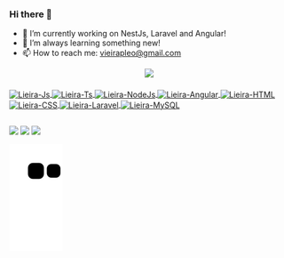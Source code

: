 ### Hi there 👋

- 🔭 I’m currently working on NestJs, Laravel and Angular!
- 🌱 I’m always learning something new!
- 📫 How to reach me: vieirapleo@gmail.com

<div align="center">
  <a href="https://github.com/lieira">
  <img height="180em" src="https://github-readme-stats.vercel.app/api?username=lieira&show_icons=true&theme=dracula&include_all_commits=true&count_private=true"/>
</div>

<div style="display: inline_block"><br>
  <img align="center" alt="Lieira-Js" src="https://img.shields.io/badge/JavaScript-F7DF1E?style=for-the-badge&logo=javascript&logoColor=black">
  <img align="center" alt="Lieira-Ts" src="https://img.shields.io/badge/TypeScript-007ACC?style=for-the-badge&logo=typescript&logoColor=white">
  <img align="center" alt="Lieira-NodeJs" src="https://img.shields.io/badge/Node.js-43853D?style=for-the-badge&logo=node.js&logoColor=white">
  <img align="center" alt="Lieira-Angular" src="https://img.shields.io/badge/Angular-20232A?style=for-the-badge&logo=angular&logoColor=61DAFB">
  <img align="center" alt="Lieira-HTML" src="https://img.shields.io/badge/HTML5-E34F26?style=for-the-badge&logo=html5&logoColor=white">
  <img align="center" alt="Lieira-CSS" src="https://img.shields.io/badge/CSS3-1572B6?style=for-the-badge&logo=css3&logoColor=white">
  <img align="center" alt="Lieira-Laravel" src="https://img.shields.io/badge/Laravel-FF2D20?style=for-the-badge&logo=laravel&logoColor=white">
   <img align="center" alt="Lieira-MySQL" src="https://img.shields.io/badge/MySQL-F7DF1E?style=for-the-badge&logo=mysql&logoColor=white">
</div>

  ##
 
<div> 

  <a href="https://www.instagram.com/lvperes/" target="_blank"><img src="https://img.shields.io/badge/-Instagram-%23E4405F?style=for-the-badge&logo=instagram&logoColor=white" target="_blank"></a>
  <a href = "mailto:vieirapleo@gmail.com"><img src="https://img.shields.io/badge/-Gmail-%23333?style=for-the-badge&logo=gmail&logoColor=white" target="_blank"></a>
  <a href="https://www.linkedin.com/in/leonardo-vieira-peres-77b6a6199/" target="_blank"><img src="https://img.shields.io/badge/-LinkedIn-%230077B5?style=for-the-badge&logo=linkedin&logoColor=white" target="_blank"></a> 
 
  ![Snake animation](https://github.com/rafaballerini/rafaballerini/blob/output/github-contribution-grid-snake.svg)
 
</div>
